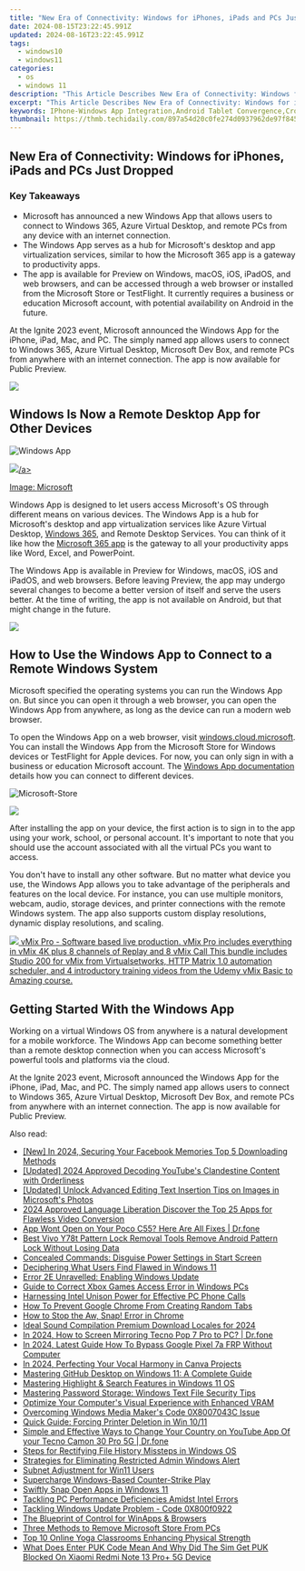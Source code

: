 ```yaml
---
title: "New Era of Connectivity: Windows for iPhones, iPads and PCs Just Dropped"
date: 2024-08-15T23:22:45.991Z
updated: 2024-08-16T23:22:45.991Z
tags:
  - windows10
  - windows11
categories:
  - os
  - windows 11
description: "This Article Describes New Era of Connectivity: Windows for iPhones, iPads and PCs Just Dropped"
excerpt: "This Article Describes New Era of Connectivity: Windows for iPhones, iPads and PCs Just Dropped"
keywords: IPhone-Windows App Integration,Android Tablet Convergence,Cross-Device OS Harmony,Windows Phone Connectivity,IPad to PC Syncing,Unified Device Ecosystem,Mobile Operating System Merger
thumbnail: https://thmb.techidaily.com/897a54d20c0fe274d0937962de97f84511515ba57539d3344fb75e1f209995c6.png
---
```


## New Era of Connectivity: Windows for iPhones, iPads and PCs Just Dropped

### Key Takeaways

* Microsoft has announced a new Windows App that allows users to connect to Windows 365, Azure Virtual Desktop, and remote PCs from any device with an internet connection.
* The Windows App serves as a hub for Microsoft's desktop and app virtualization services, similar to how the Microsoft 365 app is a gateway to productivity apps.
* The app is available for Preview on Windows, macOS, iOS, iPadOS, and web browsers, and can be accessed through a web browser or installed from the Microsoft Store or TestFlight. It currently requires a business or education Microsoft account, with potential availability on Android in the future.

 At the Ignite 2023 event, Microsoft announced the Windows App for the iPhone, iPad, Mac, and PC. The simply named app allows users to connect to Windows 365, Azure Virtual Desktop, Microsoft Dev Box, and remote PCs from anywhere with an internet connection. The app is now available for Public Preview.

<!-- affiliate ads begin -->
<a href="https://secure.2checkout.com/order/checkout.php?PRODS=45152835&QTY=1&AFFILIATE=108875&CART=1"><img src="https://download.terabyteunlimited.com/banners/ad_800x450_d.jpg" border="0"></a>
<!-- affiliate ads end -->
## Windows Is Now a Remote Desktop App for Other Devices

![Windows App](https://static1.makeuseofimages.com/wordpress/wp-content/uploads/2023/11/windows-app-overview.png)
<!-- affiliate ads begin -->
<a href="https://store.nero.com/order/checkout.php?PRODS=4729507&QTY=1&AFFILIATE=108875&CART=1"><img src="https://www.nero.com/nero-com-wAssets/img/banners/2023/TIU/Nero_TuneItUp_Screen_2.webp" border="0">/a>
<!-- affiliate ads end -->

Image: [Microsoft](https://learn.microsoft.com/en-us/windows-app/overview)

 Windows App is designed to let users access Microsoft's OS through different means on various devices. The Windows App is a hub for Microsoft's desktop and app virtualization services like Azure Virtual Desktop, [Windows 365](https://www.makeuseof.com/microsofts-windows-365-cloud-pc-announced/), and Remote Desktop Services. You can think of it like how the [Microsoft 365 app](https://www.makeuseof.com/top-microsoft-365-app-features/) is the gateway to all your productivity apps like Word, Excel, and PowerPoint.

 The Windows App is available in Preview for Windows, macOS, iOS and iPadOS, and web browsers. Before leaving Preview, the app may undergo several changes to become a better version of itself and serve the users better. At the time of writing, the app is not available on Android, but that might change in the future.

<!-- affiliate ads begin -->
<a href="https://shop.mondly.com/affiliate.php?ACCOUNT=ATISTUDI&AFFILIATE=108875&PATH=https%3A%2F%2Fwww.mondly.com%3FAFFILIATE%3D108875%26RESOURCE%3D%2BEducational%2B970x90%2B"><img src="https://secure.avangate.com/images/merchant/69c418c33ec2e1a4267fa9bb77fa1428/educational-970x90.gif" border="0"></a>
<!-- affiliate ads end -->
## How to Use the Windows App to Connect to a Remote Windows System

 Microsoft specified the operating systems you can run the Windows App on. But since you can open it through a web browser, you can open the Windows App from anywhere, as long as the device can run a modern web browser.

 To open the Windows App on a web browser, visit [windows.cloud.microsoft](https://windows.cloud.microsoft/). You can install the Windows App from the Microsoft Store for Windows devices or TestFlight for Apple devices. For now, you can only sign in with a business or education Microsoft account. The [Windows App documentation](https://learn.microsoft.com/en-gb/windows-app/get-started-connect-devices-desktops-apps) details how you can connect to different devices.

![Microsoft-Store](https://static1.makeuseofimages.com/wordpress/wp-content/uploads/2023/11/microsoft-store.jpg)
<!-- affiliate ads begin -->
<a href="https://store.massmailsoftware.com/order/checkout.php?PRODS=1300375&QTY=1&AFFILIATE=108875&CART=1"><img src="https://secure.avangate.com/images/merchant/dc87c13749315c7217cdc4ac692e704c/banera_for_partners-15_%281%29.jpg" border="0"></a>
<!-- affiliate ads end -->

 After installing the app on your device, the first action is to sign in to the app using your work, school, or personal account. It's important to note that you should use the account associated with all the virtual PCs you want to access.

 You don't have to install any other software. But no matter what device you use, the Windows App allows you to take advantage of the peripherals and features on the local device. For instance, you can use multiple monitors, webcam, audio, storage devices, and printer connections with the remote Windows system. The app also supports custom display resolutions, dynamic display resolutions, and scaling.

<!-- affiliate ads begin -->
<a href="https://secure.2checkout.com/order/checkout.php?PRODS=30901410&QTY=1&AFFILIATE=108875&CART=1"> <img src="https://secure.avangate.com/images/merchant/ce9a6fb2becc2d235e62b125e9260102/products/copy_1_copy_vMixCallScreenshot1-large.jpg" border="0"> vMix Pro - Software based live production. vMix Pro includes everything in vMix 4K plus 8 channels of Replay and 8 vMix Call 
This bundle includes Studio 200 for vMix from Virtualsetworks, HTTP Matrix 1.0 automation scheduler, and 4 introductory training videos from the Udemy vMix Basic to Amazing course. </a>
<!-- affiliate ads end -->
## Getting Started With the Windows App

 Working on a virtual Windows OS from anywhere is a natural development for a mobile workforce. The Windows App can become something better than a remote desktop connection when you can access Microsoft's powerful tools and platforms via the cloud.

 At the Ignite 2023 event, Microsoft announced the Windows App for the iPhone, iPad, Mac, and PC. The simply named app allows users to connect to Windows 365, Azure Virtual Desktop, Microsoft Dev Box, and remote PCs from anywhere with an internet connection. The app is now available for Public Preview.



<ins class="adsbygoogle"
      style="display:block"
      data-ad-client="ca-pub-7571918770474297"
      data-ad-slot="8358498916"
      data-ad-format="auto"
      data-full-width-responsive="true"></ins>


<span class="atpl-alsoreadstyle">Also read:</span>
<div><ul>
<li><a href="https://facebook-video-files.techidaily.com/new-in-2024-securing-your-facebook-memories-top-5-downloading-methods/"><u>[New] In 2024, Securing Your Facebook Memories  Top 5 Downloading Methods</u></a></li>
<li><a href="https://facebook-video-footage.techidaily.com/updated-2024-approved-decoding-youtubes-clandestine-content-with-orderliness/"><u>[Updated] 2024 Approved  Decoding YouTube's Clandestine Content with Orderliness</u></a></li>
<li><a href="https://some-guidance.techidaily.com/updated-unlock-advanced-editing-text-insertion-tips-on-images-in-microsofts-photos/"><u>[Updated] Unlock Advanced Editing  Text Insertion Tips on Images in Microsoft's Photos</u></a></li>
<li><a href="https://extra-approaches.techidaily.com/2024-approved-language-liberation-discover-the-top-25-apps-for-flawless-video-conversion/"><u>2024 Approved  Language Liberation  Discover the Top 25 Apps for Flawless Video Conversion</u></a></li>
<li><a href="https://howto.techidaily.com/app-wont-open-on-your-poco-c55-here-are-all-fixes-drfone-by-drfone-fix-android-problems-fix-android-problems/"><u>App Wont Open on Your Poco C55? Here Are All Fixes | Dr.fone</u></a></li>
<li><a href="https://android-unlock.techidaily.com/best-vivo-y78t-pattern-lock-removal-tools-remove-android-pattern-lock-without-losing-data-by-drfone-android/"><u>Best Vivo Y78t Pattern Lock Removal Tools Remove Android Pattern Lock Without Losing Data</u></a></li>
<li><a href="https://win11.techidaily.com/concealed-commands-disguise-power-settings-in-start-screen/"><u>Concealed Commands: Disguise Power Settings in Start Screen</u></a></li>
<li><a href="https://win11.techidaily.com/deciphering-what-users-find-flawed-in-windows-11/"><u>Deciphering What Users Find Flawed in Windows 11</u></a></li>
<li><a href="https://win11.techidaily.com/error-2e-unravelled-enabling-windows-update/"><u>Error 2E Unravelled: Enabling Windows Update</u></a></li>
<li><a href="https://win11.techidaily.com/guide-to-correct-xbox-games-access-error-in-windows-pcs/"><u>Guide to Correct Xbox Games Access Error in Windows PCs</u></a></li>
<li><a href="https://win11.techidaily.com/harnessing-intel-unison-power-for-effective-pc-phone-calls/"><u>Harnessing Intel Unison Power for Effective PC Phone Calls</u></a></li>
<li><a href="https://win11.techidaily.com/how-to-prevent-google-chrome-from-creating-random-tabs/"><u>How To Prevent Google Chrome From Creating Random Tabs</u></a></li>
<li><a href="https://win11.techidaily.com/how-to-stop-the-aw-snap-error-in-chrome/"><u>How to Stop the Aw, Snap! Error in Chrome</u></a></li>
<li><a href="https://some-knowledge.techidaily.com/ideal-sound-compilation-premium-download-locales-for-2024/"><u>Ideal Sound Compilation  Premium Download Locales for 2024</u></a></li>
<li><a href="https://screen-mirror.techidaily.com/in-2024-how-to-screen-mirroring-tecno-pop-7-pro-to-pc-drfone-by-drfone-android/"><u>In 2024, How to Screen Mirroring Tecno Pop 7 Pro to PC? | Dr.fone</u></a></li>
<li><a href="https://bypass-frp.techidaily.com/in-2024-latest-guide-how-to-bypass-google-pixel-7a-frp-without-computer-by-drfone-android/"><u>In 2024, Latest Guide How To Bypass Google Pixel 7a FRP Without Computer</u></a></li>
<li><a href="https://extra-guidance.techidaily.com/in-2024-perfecting-your-vocal-harmony-in-canva-projects/"><u>In 2024, Perfecting Your Vocal Harmony in Canva Projects</u></a></li>
<li><a href="https://win11.techidaily.com/mastering-github-desktop-on-windows-11-a-complete-guide/"><u>Mastering GitHub Desktop on Windows 11: A Complete Guide</u></a></li>
<li><a href="https://win11.techidaily.com/mastering-highlight-and-search-features-in-windows-11-os/"><u>Mastering Highlight & Search Features in Windows 11 OS</u></a></li>
<li><a href="https://win11.techidaily.com/mastering-password-storage-windows-text-file-security-tips/"><u>Mastering Password Storage: Windows Text File Security Tips</u></a></li>
<li><a href="https://win11.techidaily.com/optimize-your-computers-visual-experience-with-enhanced-vram/"><u>Optimize Your Computer's Visual Experience with Enhanced VRAM</u></a></li>
<li><a href="https://win11.techidaily.com/overcoming-windows-media-makers-code-0x8007043c-issue/"><u>Overcoming Windows Media Maker's Code 0X8007043C Issue</u></a></li>
<li><a href="https://win11.techidaily.com/quick-guide-forcing-printer-deletion-in-win-1011/"><u>Quick Guide: Forcing Printer Deletion in Win 10/11</u></a></li>
<li><a href="https://fix-guide.techidaily.com/simple-and-effective-ways-to-change-your-country-on-youtube-app-of-your-tecno-camon-30-pro-5g-drfone-by-drfone-virtual-android/"><u>Simple and Effective Ways to Change Your Country on YouTube App Of your Tecno Camon 30 Pro 5G | Dr.fone</u></a></li>
<li><a href="https://win11.techidaily.com/steps-for-rectifying-file-history-missteps-in-windows-os/"><u>Steps for Rectifying File History Missteps in Windows OS</u></a></li>
<li><a href="https://win11.techidaily.com/strategies-for-eliminating-restricted-admin-windows-alert/"><u>Strategies for Eliminating Restricted Admin Windows Alert</u></a></li>
<li><a href="https://win11.techidaily.com/subnet-adjustment-for-win11-users/"><u>Subnet Adjustment for Win11 Users</u></a></li>
<li><a href="https://win11.techidaily.com/supercharge-windows-based-counter-strike-play/"><u>Supercharge Windows-Based Counter-Strike Play</u></a></li>
<li><a href="https://win11.techidaily.com/swiftly-snap-open-apps-in-windows-11/"><u>Swiftly Snap Open Apps in Windows 11</u></a></li>
<li><a href="https://win11.techidaily.com/tackling-pc-performance-deficiencies-amidst-intel-errors/"><u>Tackling PC Performance Deficiencies Amidst Intel Errors</u></a></li>
<li><a href="https://win11.techidaily.com/tackling-windows-update-problem-code-0x800f0922/"><u>Tackling Windows Update Problem - Code 0X800f0922</u></a></li>
<li><a href="https://win11.techidaily.com/the-blueprint-of-control-for-winapps-and-browsers/"><u>The Blueprint of Control for WinApps & Browsers</u></a></li>
<li><a href="https://win11.techidaily.com/three-methods-to-remove-microsoft-store-from-pcs/"><u>Three Methods to Remove Microsoft Store From PCs</u></a></li>
<li><a href="https://youtube-video-recordings.techidaily.com/top-10-online-yoga-classrooms-enhancing-physical-strength/"><u>Top 10 Online Yoga Classrooms Enhancing Physical Strength</u></a></li>
<li><a href="https://sim-unlock.techidaily.com/what-does-enter-puk-code-mean-and-why-did-the-sim-get-puk-blocked-on-xiaomi-redmi-note-13-proplus-5g-device-by-drfone-android/"><u>What Does Enter PUK Code Mean And Why Did The Sim Get PUK Blocked On Xiaomi Redmi Note 13 Pro+ 5G Device</u></a></li>
</ul></div>
